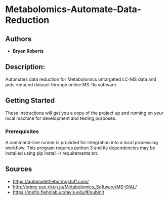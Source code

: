 # Metabolomics-Automate-Data-Reduction

## Authors

* **Bryan Roberts**

## Description: 

Automates data reduction for Metabolomics untargeted LC-MS data and puts reduced dataset through online MS-flo software.

## Getting Started

These instructions will get you a copy of the project up and running on your local machine for development and testing purposes.

### Prerequisites

A command-line runner is provided for integration into a local processing workflow. This program requires python 3 and its dependencies may be installed using pip install -r requirements.txt.

## Sources

* https://automatetheboringstuff.com/
* http://prime.psc.riken.jp/Metabolomics_Software/MS-DIAL/
* https://msflo.fiehnlab.ucdavis.edu/#/submit
